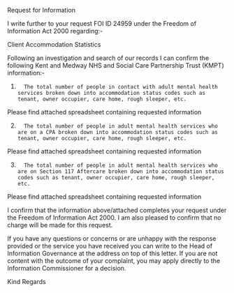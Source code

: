 Request for Information
 
I write further to your request FOI ID 24959 under the Freedom of Information Act 2000 regarding:-
 
Client Accommodation Statistics
 
Following an investigation and search of our records I can confirm the following Kent and Medway NHS and Social Care Partnership Trust (KMPT) information:-
 
1.       The total number of people in contact with adult mental health services broken down into accommodation status codes such as tenant, owner occupier, care home, rough sleeper, etc.
Please find attached spreadsheet containing requested information

2.       The total number of people in adult mental health services who are on a CPA broken down into accommodation status codes such as tenant, owner occupier, care home, rough sleeper, etc.
Please find attached spreadsheet containing requested information
 
3.       The total number of people in adult mental health services who are on Section 117 Aftercare broken down into accommodation status codes such as tenant, owner occupier, care home, rough sleeper, etc.
Please find attached spreadsheet containing requested information
 
I confirm that the information above/attached completes your request under the Freedom of Information Act 2000. I am also pleased to confirm that no charge will be made for this request.
 
If you have any questions or concerns or are unhappy with the response provided or the service you have received you can write to the Head of Information Governance at the address on top of this letter.   If you are not content with the outcome of your complaint, you may apply directly to the Information Commissioner for a decision.
 
Kind Regards

